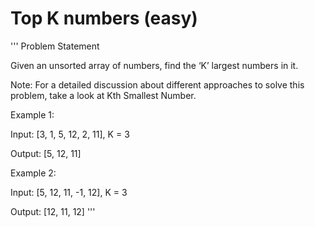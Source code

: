 # Top K numbers (easy)


'''
Problem Statement 

Given an unsorted array of numbers, find the ‘K’ largest numbers in it.

Note: For a detailed discussion about different approaches to solve this problem, take a look at Kth Smallest Number.

Example 1:

Input: [3, 1, 5, 12, 2, 11], K = 3

Output: [5, 12, 11]

Example 2:

Input: [5, 12, 11, -1, 12], K = 3

Output: [12, 11, 12]
'''


